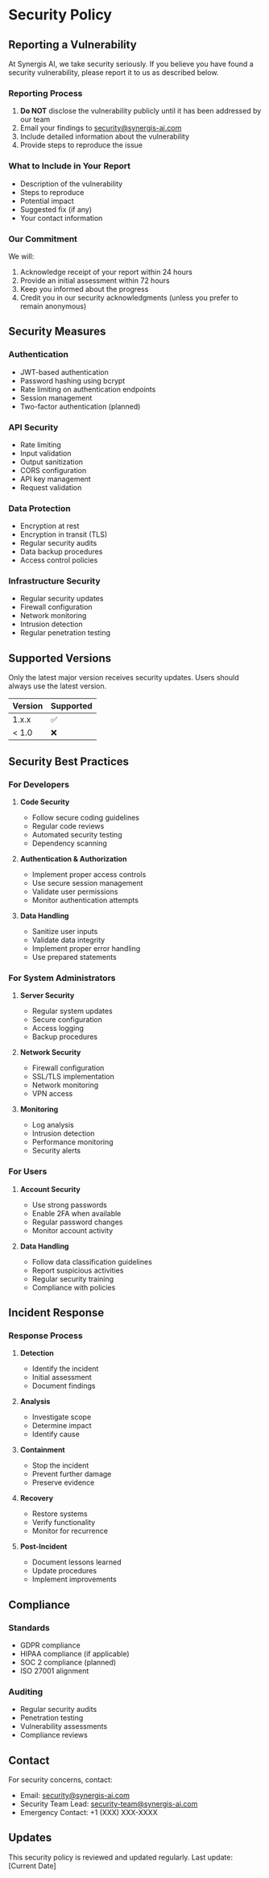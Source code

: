 # Security Policy

## Reporting a Vulnerability

At Synergis AI, we take security seriously. If you believe you have found a security vulnerability, please report it to us as described below.

### Reporting Process

1. **Do NOT** disclose the vulnerability publicly until it has been addressed by our team
2. Email your findings to security@synergis-ai.com
3. Include detailed information about the vulnerability
4. Provide steps to reproduce the issue

### What to Include in Your Report

- Description of the vulnerability
- Steps to reproduce
- Potential impact
- Suggested fix (if any)
- Your contact information

### Our Commitment

We will:

1. Acknowledge receipt of your report within 24 hours
2. Provide an initial assessment within 72 hours
3. Keep you informed about the progress
4. Credit you in our security acknowledgments (unless you prefer to remain anonymous)

## Security Measures

### Authentication

- JWT-based authentication
- Password hashing using bcrypt
- Rate limiting on authentication endpoints
- Session management
- Two-factor authentication (planned)

### API Security

- Rate limiting
- Input validation
- Output sanitization
- CORS configuration
- API key management
- Request validation

### Data Protection

- Encryption at rest
- Encryption in transit (TLS)
- Regular security audits
- Data backup procedures
- Access control policies

### Infrastructure Security

- Regular security updates
- Firewall configuration
- Network monitoring
- Intrusion detection
- Regular penetration testing

## Supported Versions

Only the latest major version receives security updates. Users should always use the latest version.

| Version | Supported          |
| ------- | ------------------ |
| 1.x.x   | :white_check_mark: |
| < 1.0   | :x:                |

## Security Best Practices

### For Developers

1. **Code Security**
   - Follow secure coding guidelines
   - Regular code reviews
   - Automated security testing
   - Dependency scanning

2. **Authentication & Authorization**
   - Implement proper access controls
   - Use secure session management
   - Validate user permissions
   - Monitor authentication attempts

3. **Data Handling**
   - Sanitize user inputs
   - Validate data integrity
   - Implement proper error handling
   - Use prepared statements

### For System Administrators

1. **Server Security**
   - Regular system updates
   - Secure configuration
   - Access logging
   - Backup procedures

2. **Network Security**
   - Firewall configuration
   - SSL/TLS implementation
   - Network monitoring
   - VPN access

3. **Monitoring**
   - Log analysis
   - Intrusion detection
   - Performance monitoring
   - Security alerts

### For Users

1. **Account Security**
   - Use strong passwords
   - Enable 2FA when available
   - Regular password changes
   - Monitor account activity

2. **Data Handling**
   - Follow data classification guidelines
   - Report suspicious activities
   - Regular security training
   - Compliance with policies

## Incident Response

### Response Process

1. **Detection**
   - Identify the incident
   - Initial assessment
   - Document findings

2. **Analysis**
   - Investigate scope
   - Determine impact
   - Identify cause

3. **Containment**
   - Stop the incident
   - Prevent further damage
   - Preserve evidence

4. **Recovery**
   - Restore systems
   - Verify functionality
   - Monitor for recurrence

5. **Post-Incident**
   - Document lessons learned
   - Update procedures
   - Implement improvements

## Compliance

### Standards

- GDPR compliance
- HIPAA compliance (if applicable)
- SOC 2 compliance (planned)
- ISO 27001 alignment

### Auditing

- Regular security audits
- Penetration testing
- Vulnerability assessments
- Compliance reviews

## Contact

For security concerns, contact:
- Email: security@synergis-ai.com
- Security Team Lead: security-team@synergis-ai.com
- Emergency Contact: +1 (XXX) XXX-XXXX

## Updates

This security policy is reviewed and updated regularly. Last update: [Current Date]